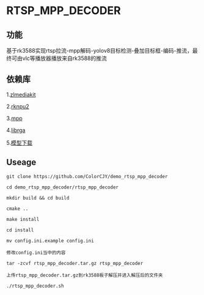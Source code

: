 # RTSP_MPP_DECODER

## 功能

基于rk3588实现rtsp拉流-mpp解码-yolov8目标检测-叠加目标框-编码-推流，最终可由vlc等播放器播放来自rk3588的推流

## 依赖库

1.[zlmediakit](https://github.com/ZLMediaKit/ZLMediaKit)

2.[rknpu2](https://github.com/airockchip/rknn-toolkit2)

3.[mpp](https://github.com/rockchip-linux/mpp)

4.[librga](https://github.com/airockchip/librga)

5.[模型下载](https://github.com/airockchip/rknn_model_zoo/blob/main/examples/yolov8/README.md)

## Useage
```
git clone https://github.com/ColorCJY/demo_rtsp_mpp_decoder

cd demo_rtsp_mpp_decoder/rtsp_mpp_decoder

mkdir build && cd build

cmake ..

make install

cd install

mv config.ini.example config.ini

修改config.ini当中的内容

tar -zcvf rtsp_mpp_decoder.tar.gz rtsp_mpp_decoder

上传rtsp_mpp_decoder.tar.gz到rk3588板子解压并进入解压后的文件夹

./rtsp_mpp_decoder.sh
```

